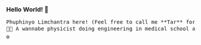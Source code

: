 ### Hello World! 👋
<pre>
Phuphinyo Limchantra here! (Feel free to call me **Tar** for short)!
🌱✨ A wannabe physicist doing engineering in medical school at Faculty of Medicine Ramathibodi Hospital, Mahidol Univeristy 🩺 (Medical student of M.D. - M.Eng. Program). 
⚙️
</pre>
<!--
**Taruniro/Taruniro** is a ✨ _special_ ✨ repository because its `README.md` (this file) appears on your GitHub profile.

Here are some ideas to get you started:

- 🔭 I’m currently working on ...
- 🌱 I’m currently learning ...
- 👯 I’m looking to collaborate on ...
- 🤔 I’m looking for help with ...
- 💬 Ask me about ...
- 📫 How to reach me: ...
- 😄 Pronouns: ...
- ⚡ Fun fact: ...
-->
